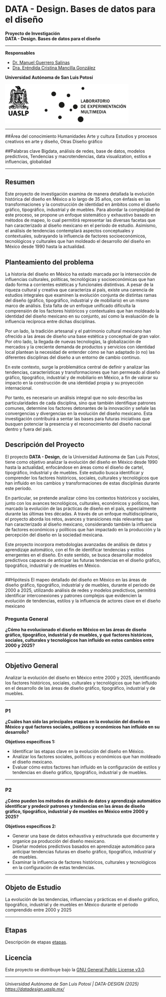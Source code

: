 # DATA - Design. Bases de datos para el diseño

**Proyecto de Investigación**  
**DATA - Design. Bases de datos para el diseño**

---

**Responsables**

- [Dr. Manuel Guerrero Salinas](https://investigadores.uaslp.mx/InvestigadorProfile/EC8AAA%3D%3D)
- [Dra. Eréndida Cristina Mancilla González](https://investigadores.uaslp.mx/InvestigadorProfile/JC8AAA%3D%3D)


**Universidad Autónoma de San Luis Potosí**

<img src="/includes/logos.png" alt="" width="400">


---
##Área del conocimiento
Humanidades	Arte y cultura	Estudios y procesos creativos en arte y diseño,	Otras	Diseño gráfico

##Palabras clave
Bigdata, análisis de redes, base de datos, modelos predictivos, Tendencias y macrotendencias, data visualization, estilos e influencias, globalidad

---
## Resumen

Este proyecto de investigación examina de manera detallada la evolución histórica del diseño en México a lo largo de 35 años, con énfasis en las transformaciones y la construcción de identidad en ámbitos como el diseño gráfico, tipográfico, industrial y de muebles. Para abordar la complejidad de este proceso, se propone un enfoque sistemático y exhaustivo basado en métodos de mapeo, lo cual permitirá representar las diversas facetas que han caracterizado al diseño mexicano en el periodo de estudio. Asimismo, el análisis de tendencias contemplará aspectos conceptuales y contextuales, subrayando la influencia de factores socioeconómicos, tecnológicos y culturales que han moldeado el desarrollo del diseño en México desde 1990 hasta la actualidad.

## Planteamiento del problema

La historia del diseño en México ha estado marcada por la intersección de influencias culturales, políticas, tecnológicas y socioeconómicas que han dado forma a corrientes estéticas y funcionales distintivas. A pesar de la riqueza cultural y creativa que caracteriza al país, existe una carencia de estudios integrales que examinen la evolución conjunta de distintas ramas del diseño (gráfico, tipográfico, industrial y de mobiliario) en un mismo marco de análisis. Esta falta de un enfoque unificado dificulta la comprensión de los factores históricos y contextuales que han moldeado la identidad del diseño mexicano en su conjunto, así como la evaluación de la influencia recíproca entre dichas disciplinas.

Por un lado, la tradición artesanal y el patrimonio cultural mexicano han ofrecido a las áreas de diseño una base estética y conceptual de gran valor. Por otro lado, la llegada de nuevas tecnologías, la globalización de mercados y la creciente demanda de productos y servicios con identidad local plantean la necesidad de entender cómo se han adaptado (o no) las diferentes disciplinas del diseño a un entorno de cambio continuo.

En este contexto, surge la problemática central de definir y analizar las tendencias, características y transformaciones que han permeado al diseño gráfico, tipográfico, industrial y de mobiliario en México, a fin de valorar su impacto en la construcción de una identidad propia y su proyección internacional.

Por tanto, es necesario un análisis integral que no solo describa las particularidades de cada disciplina, sino que también identifique patrones comunes, determine los factores detonantes de la innovación y señale las convergencias y divergencias en la evolución del diseño mexicano. Esta investigación contribuirá a sentar las bases para futuras iniciativas que busquen potenciar la presencia y el reconocimiento del diseño nacional dentro y fuera del país.


## Descripción del Proyecto

El proyecto **DATA - Design**, de la Universidad Autónoma de San Luis Potosí, tiene como objetivo analizar la evolución del diseño en México desde 1990 hasta la actualidad, enfocándose en áreas como el diseño de cartel, tipográfico, industrial y de muebles. Este estudio busca identificar y comprender los factores históricos, sociales, culturales y tecnológicos que han influido en los cambios y transformaciones de estas disciplinas durante este período.

En particular, se pretende analizar cómo los contextos históricos y sociales, junto con los avances tecnológicos, culturales, económicos y políticos, han marcado la evolución de las prácticas de diseño en el país, especialmente durante las últimas tres décadas. A través de un enfoque multidisciplinario, el proyecto aborda los retos, avances y transiciones más relevantes que han caracterizado al diseño mexicano, considerando también la influencia de factores económicos y políticos que han impactado en la producción y la percepción del diseño en la sociedad mexicana.

Este proyecto incorpora metodologías avanzadas de análisis de datos y aprendizaje automático, con el fin de identificar tendencias y estilos emergentes en el diseño. En este sentido, se busca desarrollar modelos predictivos capaces de anticipar las futuras tendencias en el diseño gráfico, tipográfico, industrial y de muebles en México.

---
##Hipótesis
El mapeo detallado del diseño en México en las áreas de diseño gráfico, tipográfico, industrial y de muebles, durante el periodo de 2000 a 2025, utilizando análisis de redes y modelos predictivos, permitirá identificar interconexiones y patrones complejos que evidencien la evolución de tendencias, estilos y la influencia de actores clave en el diseño mexicano


### Pregunta General

**¿Cómo ha evolucionado el diseño en México en las áreas de diseño gráfico, tipográfico, industrial y de muebles, y qué factores históricos, sociales, culturales y tecnológicos han influido en estos cambios entre 2000 y 2025?**

---

## Objetivo General

Analizar la evolución del diseño en México entre 2000 y 2025, identificando los factores históricos, sociales, culturales y tecnológicos que han influido en el desarrollo de las áreas de diseño gráfico, tipográfico, industrial y de muebles.

---

### P1
**¿Cuáles han sido las principales etapas en la evolución del diseño en México y qué factores sociales, políticos y económicos han influido en su desarrollo?**

**Objetivos específicos 1:**
- Identificar las etapas clave en la evolución del diseño en México.
- Analizar los factores sociales, políticos y económicos que han moldeado el diseño mexicano.
- Evaluar cómo estos factores han influido en la configuración de estilos y tendencias en diseño gráfico, tipográfico, industrial y de muebles.

---

### P2
**¿Cómo pueden los métodos de análisis de datos y aprendizaje automático identificar y predecir patrones y tendencias en las áreas de diseño gráfico, tipográfico, industrial y de muebles en México entre 2000 y 2025?**

**Objetivos específicos 2:**
- Generar una base de datos exhaustiva y estructurada que documente y organice pa producción del diseño mexicano.
- Diseñar modelos predictivos basados en aprendizaje automático para anticipar tendencias futuras en diseño gráfico, tipográfico, industrial y de muebles.
- Examinar la influencia de factores históricos, culturales y tecnológicos en la configuración de estas tendencias.

---

## Objeto de Estudio

La evolución de las tendencias, influencias y prácticas en el diseño gráfico, tipográfico, industrial y de muebles en México durante el periodo comprendido entre 2000 y 2025

---

## Etapas
Descripción de etapas [etapas](etapas.md).

## Licencia

Este proyecto se distribuye bajo la [GNU General Public License v3.0](LICENSE).

---

_Universidad Autónoma de San Luis Potosí | DATA-DESIGN (2025) <https://datadesign.uaslp.mx/>_
